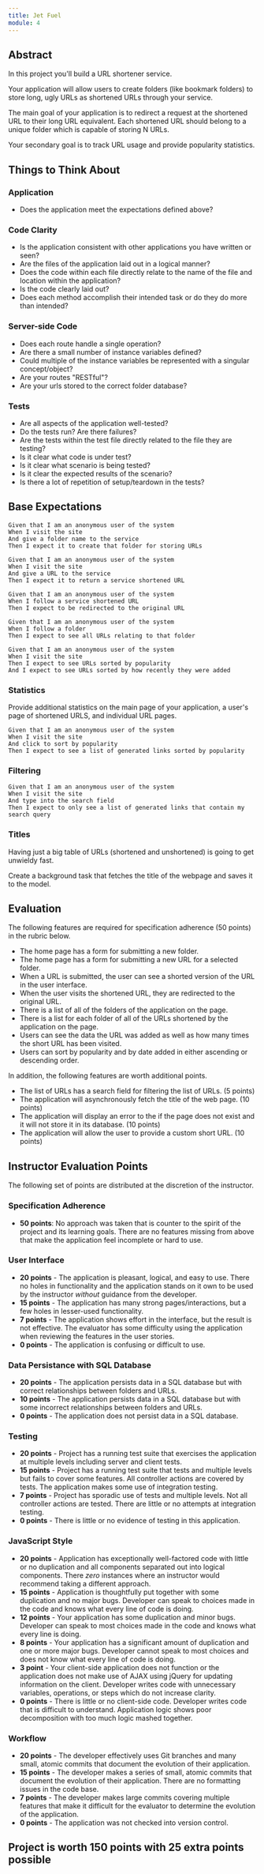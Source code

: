 ```yaml
---
title: Jet Fuel
module: 4
---
```


## Abstract

In this project you'll build a URL shortener service.

Your application will allow users to create folders (like bookmark folders) to store long, ugly URLs as shortened URLs through your service.

The main goal of your application is to redirect a request at the shortened URL to their long URL equivalent. Each shortened URL should belong to a unique folder which is capable of storing N URLs.

Your secondary goal is to track URL usage and provide popularity statistics.

## Things to Think About

### Application

* Does the application meet the expectations defined above?

### Code Clarity

* Is the application consistent with other applications you have written or seen?
* Are the files of the application laid out in a logical manner?
* Does the code within each file directly relate to the name of the file and location within the application?
* Is the code clearly laid out?
* Does each method accomplish their intended task or do they do more than intended?

### Server-side Code

* Does each route handle a single operation?
* Are there a small number of instance variables defined?
* Could multiple of the instance variables be represented with a singular concept/object?
* Are your routes "RESTful"?
* Are your urls stored to the correct folder database?

### Tests

* Are all aspects of the application well-tested?
* Do the tests run? Are there failures?
* Are the tests within the test file directly related to the file they are testing?
* Is it clear what code is under test?
* Is it clear what scenario is being tested?
* Is it clear the expected results of the scenario?
* Is there a lot of repetition of setup/teardown in the tests?

## Base Expectations

```gherkin
Given that I am an anonymous user of the system
When I visit the site
And give a folder name to the service
Then I expect it to create that folder for storing URLs

Given that I am an anonymous user of the system
When I visit the site
And give a URL to the service
Then I expect it to return a service shortened URL

Given that I am an anonymous user of the system
When I follow a service shortened URL
Then I expect to be redirected to the original URL

Given that I am an anonymous user of the system
When I follow a folder
Then I expect to see all URLs relating to that folder

Given that I am an anonymous user of the system
When I visit the site
Then I expect to see URLs sorted by popularity
And I expect to see URLs sorted by how recently they were added
```

### Statistics

Provide additional statistics on the main page of your application, a user's page of shortened URLS, and individual URL pages.

```gherkin
Given that I am an anonymous user of the system
When I visit the site
And click to sort by popularity
Then I expect to see a list of generated links sorted by popularity
```

### Filtering

```gherkin
Given that I am an anonymous user of the system
When I visit the site
And type into the search field
Then I expect to only see a list of generated links that contain my search query
```

### Titles

Having just a big table of URLs (shortened and unshortened) is going to get unwieldy fast.

Create a background task that fetches the title of the webpage and saves it to the model.

## Evaluation

The following features are required for specification adherence (50 points) in the rubric below.

- The home page has a form for submitting a new folder.
- The home page has a form for submitting a new URL for a selected folder.
- When a URL is submitted, the user can see a shorted version of the URL in the user interface.
- When the user visits the shortened URL, they are redirected to the original URL.
- There is a list of all of the folders of the application on the page.
- There is a list for each folder of all of the URLs shortened by the application on the page.
- Users can see the data the URL was added as well as how many times the short URL has been visited.
- Users can sort by popularity and by date added in either ascending or descending order.

In addition, the following features are worth additional points.

- The list of URLs has a search field for filtering the list of URLs. (5 points)
- The application will asynchronously fetch the title of the web page. (10 points)
- The application will display an error to the if the page does not exist and it will not store it in its database. (10 points)
- The application will allow the user to provide a custom short URL. (10 points)

## Instructor Evaluation Points

The following set of points are distributed at the discretion of the instructor.

### Specification Adherence

* **50 points**: No approach was taken that is counter to the spirit of the project and its learning goals. There are no features missing from above that make the application feel incomplete or hard to use.

### User Interface

* **20 points** - The application is pleasant, logical, and easy to use. There no holes in functionality and the application stands on it own to be used by the instructor _without_ guidance from the developer.
* **15 points** - The application has many strong pages/interactions, but a few holes in lesser-used functionality.
* **7 points** - The application shows effort in the interface, but the result is not effective. The evaluator has some difficulty using the application when reviewing the features in the user stories.
* **0 points** - The application is confusing or difficult to use.

### Data Persistance with SQL Database

* **20 points** - The application persists data in a SQL database but with correct relationships between folders and URLs.
* **10 points** - The application persists data in a SQL database but with some incorrect relationships between folders and URLs.
* **0 points** - The application does not persist data in a SQL database.

### Testing

* **20 points** - Project has a running test suite that exercises the application at multiple levels including server and client tests.
* **15 points** - Project has a running test suite that tests and multiple levels but fails to cover some features. All controller actions are covered by tests. The application makes some use of integration testing.
* **7 points** - Project has sporadic use of tests and multiple levels. Not all controller actions are tested. There are little or no attempts at integration testing.
* **0 points** - There is little or no evidence of testing in this application.

### JavaScript Style

* **20 points** - Application has exceptionally well-factored code with little or no duplication and all components separated out into logical components. There _zero_ instances where an instructor would recommend taking a different approach.
* **15 points** - Application is thoughtfully put together with some duplication and no major bugs. Developer can speak to choices made in the code and knows what every line of code is doing.
* **12 points** - Your application has some duplication and minor bugs. Developer can speak to most choices made in the code and knows what every line is doing.
* **8 points** - Your application has a significant amount of duplication and one or more major bugs. Developer cannot speak to most choices and does not know what every line of code is doing.
* **3 point** - Your client-side application does not function or the application does not make use of AJAX using jQuery for updating information on the client. Developer writes code with unnecessary variables, operations, or steps which do not increase clarity.
* **0 points** - There is little or no client-side code. Developer writes code that is difficult to understand. Application logic shows poor decomposition with too much logic mashed together.

### Workflow

* **20 points** - The developer effectively uses Git branches and many small, atomic commits that document the evolution of their application.
* **15 points** - The developer makes a series of small, atomic commits that document the evolution of their application. There are no formatting issues in the code base.
* **7 points** - The developer makes large commits covering multiple features that make it difficult for the evaluator to determine the evolution of the application.
* **0 points** - The application was not checked into version control.

## Project is worth 150 points with 25 extra points possible
